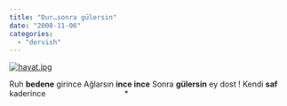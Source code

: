 ```yaml
---
title: "Dur…sonra gülersin"
date: "2008-11-06"
categories: 
  - "dervish"
---
```


[![hayat.jpg](/uploads/2008/11/hayat.jpg)](/uploads/2008/11/hayat.jpg "hayat.jpg")

Ruh **bedene** girince Ağlarsın **ince ince** Sonra **gülersin** ey dost ! Kendi **saf** kaderince                                    \*
